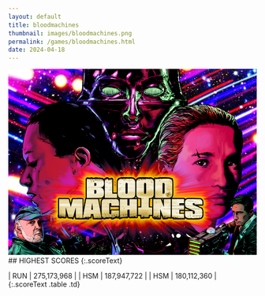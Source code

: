 ```yaml
---
layout: default
title: bloodmachines
thumbnail: images/bloodmachines.png
permalink: /games/bloodmachines.html
date: 2024-04-18
---
```


<img src="../images/bloodmachines.png" class="gameThumbnail img-fluid mx-auto align-middle">
## HIGHEST SCORES
{:.scoreText}

| RUN | 275,173,968 | 
| HSM | 187,947,722 | 
| HSM | 180,112,360 | 
{:.scoreText .table .td}
